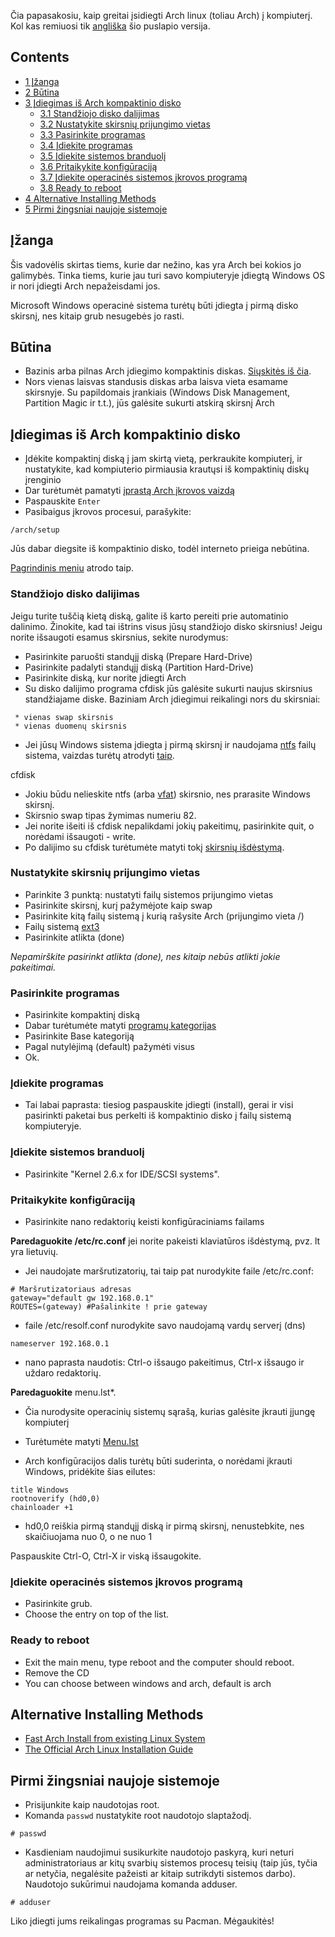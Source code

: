 Čia papasakosiu, kaip greitai įsidiegti Arch linux (toliau Arch) į kompiuterį. Kol kas remiuosi tik [angliška](https://wiki.archlinux.org/index.php/Quick_Archlinux_Install) šio puslapio versija.

## Contents

*   [1 Įžanga](#.C4.AE.C5.BEanga)
*   [2 Būtina](#B.C5.ABtina)
*   [3 Įdiegimas iš Arch kompaktinio disko](#.C4.AEdiegimas_i.C5.A1_Arch_kompaktinio_disko)
    *   [3.1 Standžiojo disko dalijimas](#Stand.C5.BEiojo_disko_dalijimas)
    *   [3.2 Nustatykite skirsnių prijungimo vietas](#Nustatykite_skirsni.C5.B3_prijungimo_vietas)
    *   [3.3 Pasirinkite programas](#Pasirinkite_programas)
    *   [3.4 Įdiekite programas](#.C4.AEdiekite_programas)
    *   [3.5 Įdiekite sistemos branduolį](#.C4.AEdiekite_sistemos_branduol.C4.AF)
    *   [3.6 Pritaikykite konfigūraciją](#Pritaikykite_konfig.C5.ABracij.C4.85)
    *   [3.7 Įdiekite operacinės sistemos įkrovos programą](#.C4.AEdiekite_operacin.C4.97s_sistemos_.C4.AFkrovos_program.C4.85)
    *   [3.8 Ready to reboot](#Ready_to_reboot)
*   [4 Alternative Installing Methods](#Alternative_Installing_Methods)
*   [5 Pirmi žingsniai naujoje sistemoje](#Pirmi_.C5.BEingsniai_naujoje_sistemoje)

## Įžanga

Šis vadovėlis skirtas tiems, kurie dar nežino, kas yra Arch bei kokios jo galimybės. Tinka tiems, kurie jau turi savo kompiuteryje įdiegtą Windows OS ir nori įdiegti Arch nepažeisdami jos.

Microsoft Windows operacinė sistema turėtų būti įdiegta į pirmą disko skirsnį, nes kitaip grub nesugebės jo rasti.

## Būtina

*   Bazinis arba pilnas Arch įdiegimo kompaktinis diskas. [Siųskitės iš čia](https://www.archlinux.org/download/).
*   Nors vienas laisvas standusis diskas arba laisva vieta esamame skirsnyje. Su papildomais įrankiais (Windows Disk Management, Partition Magic ir t.t.), jūs galėsite sukurti atskirą skirsnį Arch

## Įdiegimas iš Arch kompaktinio disko

*   Įdėkite kompaktinį diską į jam skirtą vietą, perkraukite kompiuterį, ir nustatykite, kad kompiuterio pirmiausia krautųsi iš kompaktinių diskų įrenginio
*   Dar turėtumėt pamatyti [įprastą Arch įkrovos vaizdą](http://home.arcor.de/Langeland/1.png)
*   Paspauskite `Enter`
*   Pasibaigus įkrovos procesui, parašykite:

```
/arch/setup

```

Jūs dabar diegsite iš kompaktinio disko, todėl interneto prieiga nebūtina.

[Pagrindinis meniu](http://home.arcor.de/Langeland/6.png) atrodo taip.

### Standžiojo disko dalijimas

Jeigu turite tuščią kietą diską, galite iš karto pereiti prie automatinio dalinimo. Žinokite, kad tai ištrins visus jūsų standžiojo disko skirsnius! Jeigu norite išsaugoti esamus skirsnius, sekite nurodymus:

*   Pasirinkite paruošti standųjį diską (Prepare Hard-Drive)
*   Pasirinkite padalyti standųjį diską (Partition Hard-Drive)
*   Pasirinkite diską, kur norite įdiegti Arch
*   Su disko dalijimo programa cfdisk jūs galėsite sukurti naujus skirsnius standžiajame diske. Baziniam Arch įdiegimui reikalingi nors du skirsniai:

```
 * vienas swap skirsnis
 * vienas duomenų skirsnis

```

*   Jei jūsų Windows sistema įdiegta į pirmą skirsnį ir naudojama [ntfs](http://en.wikipedia.org/wiki/Ntfs) failų sistema, vaizdas turėtų atrodyti [taip](http://home.arcor.de/Langeland/9.png).

cfdisk

*   Jokiu būdu nelieskite ntfs (arba [vfat](http://en.wikipedia.org/wiki/Vfat)) skirsnio, nes prarasite Windows skirsnį.
*   Skirsnio swap tipas žymimas numeriu 82.
*   Jei norite išeiti iš cfdisk nepalikdami jokių pakeitimų, pasirinkite quit, o norėdami išsaugoti - write.
*   Po dalijimo su cfdisk turėtumėte matyti tokį [skirsnių išdėstymą](http://home.arcor.de/Langeland/10.png).

### Nustatykite skirsnių prijungimo vietas

*   Parinkite 3 punktą: nustatyti failų sistemos prijungimo vietas
*   Pasirinkite skirsnį, kurį pažymėjote kaip swap
*   Pasirinkite kitą failų sistemą į kurią rašysite Arch (prijungimo vieta /)
*   Failų sistemą [ext3](http://en.wikipedia.org/wiki/Ext3)
*   Pasirinkite atlikta (done)

_Nepamirškite pasirinkt atlikta (done), nes kitaip nebūs atlikti jokie pakeitimai._

### Pasirinkite programas

*   Pasirinkite kompaktinį diską
*   Dabar turėtumėte matyti [programų kategorijas](http://home.arcor.de/Langeland/11.png)
*   Pasirinkite Base kategoriją
*   Pagal nutylėjimą (default) pažymėti visus
*   Ok.

### Įdiekite programas

*   Tai labai paprasta: tiesiog paspauskite įdiegti (install), gerai ir visi pasirinkti paketai bus perkelti iš kompaktinio disko į failų sistemą kompiuteryje.

### Įdiekite sistemos branduolį

*   Pasirinkite "Kernel 2.6.x for IDE/SCSI systems".

### Pritaikykite konfigūraciją

*   Pasirinkite nano redaktorių keisti konfigūraciniams failams

**Paredaguokite /etc/rc.conf** jei norite pakeisti klaviatūros išdėstymą, pvz. lt yra lietuvių.

*   Jei naudojate maršrutizatorių, tai taip pat nurodykite faile /etc/rc.conf:

```
# Maršrutizatoriaus adresas
gateway="default gw 192.168.0.1"
ROUTES=(gateway) #Pašalinkite ! prie gateway

```

*   faile /etc/resolf.conf nurodykite savo naudojamą vardų serverį (dns)

```
nameserver 192.168.0.1

```

*   nano paprasta naudotis: Ctrl-o išsaugo pakeitimus, Ctrl-x išsaugo ir uždaro redaktorių.

**Paredaguokite** menu.lst*.

*   Čia nurodysite operacinių sistemų sąrašą, kurias galėsite įkrauti įjungę kompiuterį
*   Turėtumėte matyti [Menu.lst](http://home.arcor.de/Langeland/13.png)

*   Arch konfigūracijos dalis turėtų būti suderinta, o norėdami įkrauti Windows, pridėkite šias eilutes:

```
title Windows
rootnoverify (hd0,0)
chainloader +1

```

*   hd0,0 reiškia pirmą standųjį diską ir pirmą skirsnį, nenustebkite, nes skaičiuojama nuo 0, o ne nuo 1

Paspauskite Ctrl-O, Ctrl-X ir viską išsaugokite.

### Įdiekite operacinės sistemos įkrovos programą

*   Pasirinkite grub.
*   Choose the entry on top of the list.

### Ready to reboot

*   Exit the main menu, type reboot and the computer should reboot.
*   Remove the CD
*   You can choose between windows and arch, default is arch

## Alternative Installing Methods

*   [Fast Arch Install from existing Linux System](/index.php/Fast_Arch_Install_from_existing_Linux_System "Fast Arch Install from existing Linux System")
*   [The Official Arch Linux Installation Guide](https://www.archlinux.org/static/docs/arch-install-guide.html)

## Pirmi žingsniai naujoje sistemoje

*   Prisijunkite kaip naudotojas root.
*   Komanda `passwd` nustatykite root naudotojo slaptažodį.

```
# passwd

```

*   Kasdieniam naudojimui susikurkite naudotojo paskyrą, kuri neturi administratoriaus ar kitų svarbių sistemos procesų teisių (taip jūs, tyčia ar netyčia, negalėsite pažeisti ar kitaip sutrikdyti sistemos darbo). Naudotojo sukūrimui naudojama komanda adduser.

```
# adduser

```

Liko įdiegti jums reikalingas programas su Pacman. Mėgaukitės!
